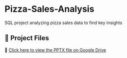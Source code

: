 # Pizza-Sales-Analysis
SQL project analyzing pizza sales data to find key insights

## 📂 Project Files  
🔗 [Click here to view the PPTX file on Google Drive](https://docs.google.com/presentation/d/1fdW3o1ACVTORxroZW_nF_3BaLnOceFki/edit?usp=drive_link&ouid=114906693888391368664&rtpof=true&sd=true)

